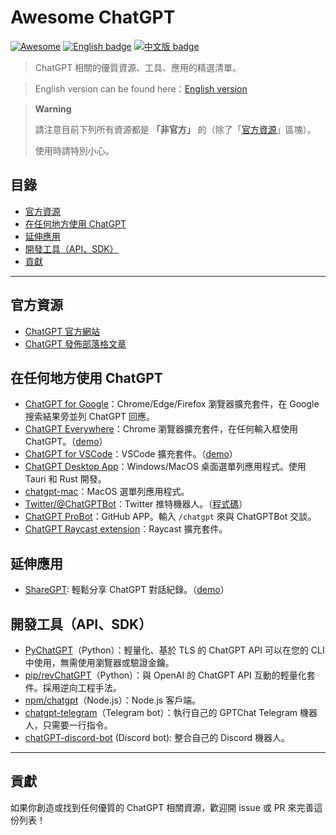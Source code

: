 # Awesome ChatGPT

[![Awesome](https://awesome.re/badge.svg)](https://awesome.re) [![English badge](https://img.shields.io/badge/%E8%8B%B1%E6%96%87-English-blue)](./README.md) [![中文版 badge](https://img.shields.io/badge/%E4%B8%AD%E6%96%87-Traditional%20Chinese-blue)](./README-zh-TW.md)

> ChatGPT 相關的優質資源、工具、應用的精選清單。

> English version can be found here：[English version](./README.md)

> **Warning**
>
> 請注意目前下列所有資源都是 **「非官方」** 的（除了「[官方資源](#官方資源)」區塊）。
>
> 使用時請特別小心。

## 目錄

- [官方資源](#官方資源)
- [在任何地方使用 ChatGPT](#在任何地方使用-chatgpt)
- [延伸應用](#延伸應用)
- [開發工具（API、SDK）](#開發工具apisdk)
- [貢獻](#貢獻)

---

## 官方資源

- [ChatGPT 官方網站](https://chat.openai.com/)
- [ChatGPT 發佈部落格文章](https://openai.com/blog/chatgpt/)

## 在任何地方使用 ChatGPT

- [ChatGPT for Google](https://github.com/wong2/chat-gpt-google-extension)：Chrome/Edge/Firefox 瀏覽器擴充套件，在 Google 搜索結果旁並列 ChatGPT 回應。
- [ChatGPT Everywhere](https://github.com/gragland/chatgpt-everywhere)：Chrome 瀏覽器擴充套件，在任何輸入框使用 ChatGPT。（[demo](https://twitter.com/gabe_ragland/status/1599466486422470656)）
- [ChatGPT for VSCode](https://github.com/mpociot/chatgpt-vscode)：VSCode 擴充套件。（[demo](https://twitter.com/marcelpociot/status/1599180144551526400)）
- [ChatGPT Desktop App](https://github.com/sonnylazuardi/chatgpt-desktop)：Windows/MacOS 桌面選單列應用程式。使用 Tauri 和 Rust 開發。
- [chatgpt-mac](https://github.com/vincelwt/chatgpt-mac)：MacOS 選單列應用程式。
- [Twitter/@ChatGPTBot](https://twitter.com/ChatGPTBot)：Twitter 推特機器人。（[程式碼](https://github.com/transitive-bullshit/chatgpt-twitter-bot)）
- [ChatGPT ProBot](https://github.com/oceanlvr/ChatGPTBot)：GitHub APP。輸入 `/chatgpt` 來與 ChatGPTBot 交談。
- [ChatGPT Raycast extension](https://github.com/abielzulio/chatgpt-raycast)：Raycast 擴充套件。

## 延伸應用

- [ShareGPT](https://sharegpt.com/): 輕鬆分享 ChatGPT 對話紀錄。（[demo](https://twitter.com/steventey/status/1599816553490366464)）

## 開發工具（API、SDK）

- [PyChatGPT](https://github.com/rawandahmad698/PyChatGPT)（Python）：輕量化、基於 TLS 的 ChatGPT API 可以在您的 CLI 中使用，無需使用瀏覽器或驗證金鑰。
- [pip/revChatGPT](https://github.com/acheong08/ChatGPT)（Python）：與 OpenAI 的 ChatGPT API 互動的輕量化套件。採用逆向工程手法。
- [npm/chatgpt](https://github.com/transitive-bullshit/chatgpt-api)（Node.js）：Node.js 客戶端。
- [chatgpt-telegram](https://github.com/m1guelpf/chatgpt-telegram)（Telegram bot）：執行自己的 GPTChat Telegram 機器人，只需要一行指令。
- [chatGPT-discord-bot](https://github.com/Zero6992/chatGPT-discord-bot) (Discord bot): 整合自己的 Discord 機器人。

---

## 貢獻

如果你創造或找到任何優質的 ChatGPT 相關資源，歡迎開 issue 或 PR 來完善這份列表！
